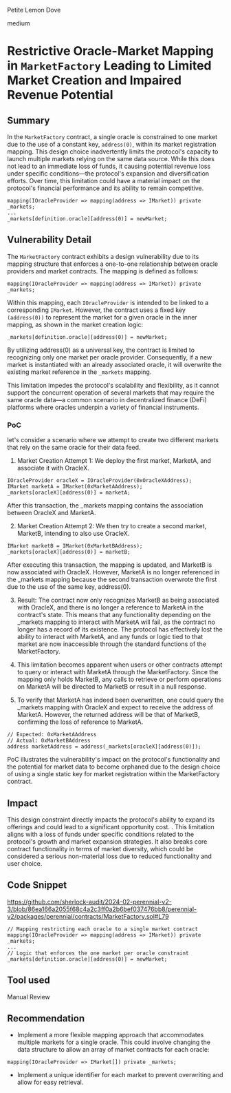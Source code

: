 Petite Lemon Dove

medium

# Restrictive Oracle-Market Mapping in `MarketFactory` Leading to Limited Market Creation and Impaired Revenue Potential

## Summary
In the `MarketFactory` contract, a single oracle is constrained to one market due to the use of a constant key, `address(0)`, within its market registration mapping. 
This design choice inadvertently limits the protocol's capacity to launch multiple markets relying on the same data source. 
While this does not lead to an immediate loss of funds, it causing potential revenue loss under specific conditions—the protocol's expansion and diversification efforts. Over time, this limitation could have a material impact on the protocol's financial performance and its ability to remain competitive.
 
```solidity
mapping(IOracleProvider => mapping(address => IMarket)) private _markets;
...
_markets[definition.oracle][address(0)] = newMarket;
```

## Vulnerability Detail
The `MarketFactory` contract exhibits a design vulnerability due to its mapping structure that enforces a one-to-one relationship between oracle providers and market contracts. The mapping is defined as follows:
 
```solidity
mapping(IOracleProvider => mapping(address => IMarket)) private _markets;
```

Within this mapping, each `IOracleProvider` is intended to be linked to a corresponding `IMarket`. However, the contract uses a fixed key `(address(0))` to represent the market for a given oracle in the inner mapping, as shown in the market creation logic:

```solidity
_markets[definition.oracle][address(0)] = newMarket;
```
By utilizing address(0) as a universal key, the contract is limited to recognizing only one market per oracle provider. 
Consequently, if a new market is instantiated with an already associated oracle, it will overwrite the existing market reference in the `_markets` mapping.

This limitation impedes the protocol's scalability and flexibility, as it cannot support the concurrent operation of several markets that may require the same oracle data—a common scenario in decentralized finance (DeFi) platforms where oracles underpin a variety of financial instruments.

### PoC
let's consider a scenario where we attempt to create two different markets that rely on the same oracle for their data feed.

1. Market Creation Attempt 1: We deploy the first market, MarketA, and associate it with OracleX.
```solidity
IOracleProvider oracleX = IOracleProvider(0xOracleXAddress);
IMarket marketA = IMarket(0xMarketAAddress);
_markets[oracleX][address(0)] = marketA;
```
After this transaction, the _markets mapping contains the association between OracleX and MarketA.

2. Market Creation Attempt 2: We then try to create a second market, MarketB, intending to also use OracleX.
```solidity
IMarket marketB = IMarket(0xMarketBAddress);
_markets[oracleX][address(0)] = marketB;

```
After executing this transaction, the mapping is updated, and MarketB is now associated with OracleX. However, MarketA is no longer referenced in the _markets mapping because the second transaction overwrote the first due to the use of the same key, address(0).

3. Result: The contract now only recognizes MarketB as being associated with OracleX, and there is no longer a reference to MarketA in the contract's state. This means that any functionality depending on the _markets mapping to interact with MarketA will fail, as the contract no longer has a record of its existence. The protocol has effectively lost the ability to interact with MarketA, and any funds or logic tied to that market are now inaccessible through the standard functions of the MarketFactory.

4.  This limitation becomes apparent when users or other contracts attempt to query or interact with MarketA through the MarketFactory. Since the mapping only holds MarketB, any calls to retrieve or perform operations on MarketA will be directed to MarketB or result in a null response.
5. To verify that MarketA has indeed been overwritten, one could query the _markets mapping with OracleX and expect to receive the address of MarketA. However, the returned address will be that of MarketB, confirming the loss of reference to MarketA.
```solidity
// Expected: 0xMarketAAddress
// Actual: 0xMarketBAddress
address marketAddress = address(_markets[oracleX][address(0)]);
```

PoC illustrates the vulnerability's impact on the protocol's functionality and the potential for market data to become orphaned due to the design choice of using a single static key for market registration within the MarketFactory contract.


## Impact
 This design constraint directly impacts the protocol's ability to expand its offerings and could lead to a significant opportunity cost.  . This limitation aligns with  a loss of funds under specific conditions related to the protocol's growth and market expansion strategies. It also breaks core contract functionality in terms of market diversity, which could be considered a serious non-material loss due to reduced functionality and user choice.


## Code Snippet
https://github.com/sherlock-audit/2024-02-perennial-v2-3/blob/86ea166a2055f68c4a2c3ff0a2b6bef037476bb8/perennial-v2/packages/perennial/contracts/MarketFactory.sol#L79
```solidity
// Mapping restricting each oracle to a single market contract
mapping(IOracleProvider => mapping(address => IMarket)) private _markets;
...
// Logic that enforces the one market per oracle constraint
_markets[definition.oracle][address(0)] = newMarket;
```

## Tool used

Manual Review

## Recommendation
- Implement a more flexible mapping approach that accommodates multiple markets for a single oracle. This could involve changing the data structure to allow an array of market contracts for each oracle:
```solidity
mapping(IOracleProvider => IMarket[]) private _markets;
```

- Implement a unique identifier for each market to prevent overwriting and allow for easy retrieval.
